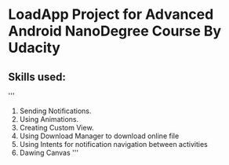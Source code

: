 # LoadApp Project for Advanced Android NanoDegree Course By Udacity

## Skills used:
'''
1) Sending Notifications.
2) Using Animations.
3) Creating Custom View.
4) Using Download Manager to download online file
5) Using Intents for notification navigation between activities
6) Dawing Canvas
'''
